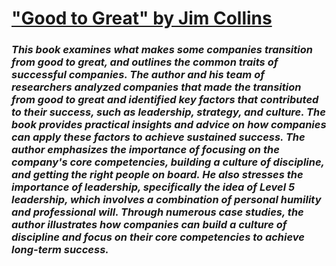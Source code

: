 
 ## <h1><u> "Good to Great" by Jim Collins</h1></u> 
*<h3>This book examines what makes some companies transition from good to great, and outlines the common traits of successful companies. The author and his team of researchers analyzed companies that made the transition from good to great and identified key factors that contributed to their success, such as leadership, strategy, and culture. The book provides practical insights and advice on how companies can apply these factors to achieve sustained success. The author emphasizes the importance of focusing on the company's core competencies, building a culture of discipline, and getting the right people on board. He also stresses the importance of leadership, specifically the idea of Level 5 leadership, which involves a combination of personal humility and professional will. Through numerous case studies, the author illustrates how companies can build a culture of discipline and focus on their core competencies to achieve long-term success.*